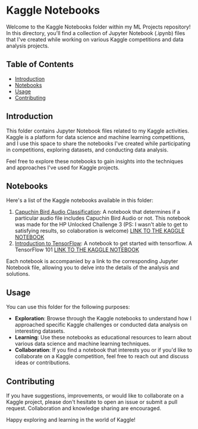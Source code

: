 # Kaggle Notebooks

Welcome to the Kaggle Notebooks folder within my ML Projects repository! In this directory, you'll find a collection of Jupyter Notebook (.ipynb) files that I've created while working on various Kaggle competitions and data analysis projects.

## Table of Contents

- [Introduction](#introduction)
- [Notebooks](#notebooks)
- [Usage](#usage)
- [Contributing](#contributing)

## Introduction

This folder contains Jupyter Notebook files related to my Kaggle activities. Kaggle is a platform for data science and machine learning competitions, and I use this space to share the notebooks I've created while participating in competitions, exploring datasets, and conducting data analysis.

Feel free to explore these notebooks to gain insights into the techniques and approaches I've used for Kaggle projects.

## Notebooks

Here's a list of the Kaggle notebooks available in this folder:

1. [Capuchin Bird Audio Classification](capuchinbird_audio_classification.ipynb): A notebook that determines if a particular audio file includes Capuchin Bird Audio or not. This notebook was made for the HP Unlocked Challenge 3 (PS: I wasn't able to get to satisfying results, so colaboration is welcome) [LINK TO THE KAGGLE NOTEBOOK](https://www.kaggle.com/code/pranshavpatel/capuchinbird-audio-classification/notebook)
2. [Introduction to TensorFlow](intro-to-tensorflow.ipynb): A notebook to get started with tensorflow. A TensorFlow 101 [LINK TO THE KAGGLE NOTEBOOK](https://www.kaggle.com/code/pranshavpatel/intro-to-tensorflow/notebook)

Each notebook is accompanied by a link to the corresponding Jupyter Notebook file, allowing you to delve into the details of the analysis and solutions.

## Usage

You can use this folder for the following purposes:

- **Exploration**: Browse through the Kaggle notebooks to understand how I approached specific Kaggle challenges or conducted data analysis on interesting datasets.
- **Learning**: Use these notebooks as educational resources to learn about various data science and machine learning techniques.
- **Collaboration**: If you find a notebook that interests you or if you'd like to collaborate on a Kaggle competition, feel free to reach out and discuss ideas or contributions.

## Contributing

If you have suggestions, improvements, or would like to collaborate on a Kaggle project, please don't hesitate to open an issue or submit a pull request. Collaboration and knowledge sharing are encouraged.

Happy exploring and learning in the world of Kaggle!

